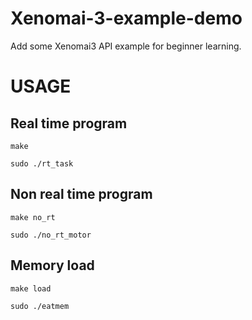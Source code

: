 # Xenomai-3-example-demo
Add some Xenomai3 API example for beginner learning.

# USAGE
## Real time program
`make`

`sudo ./rt_task`

## Non real time program
`make no_rt`

`sudo ./no_rt_motor`
## Memory load
`make load`

`sudo ./eatmem`
